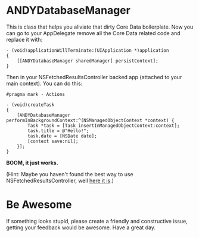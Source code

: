 ANDYDatabaseManager
===================

This is class that helps you aliviate that dirty Core Data boilerplate. Now you can go to your AppDelegate remove all the Core Data related code and replace it with:

``` objc
- (void)applicationWillTerminate:(UIApplication *)application
{
    [[ANDYDatabaseManager sharedManager] persistContext];
}
```

Then in your NSFetchedResultsController backed app (attached to your main context). You can do this:

``` objc
#pragma mark - Actions

- (void)createTask
{
    [ANDYDatabaseManager performInBackgroundContext:^(NSManagedObjectContext *context) {
        Task *task = [Task insertInManagedObjectContext:context];
        task.title = @"Hello!";
        task.date = [NSDate date];
        [context save:nil];
    }];
}
```

**BOOM, it just works.**

(Hint: Maybe you haven't found the best way to use NSFetchedResultsController, well [here it is](https://github.com/NSElvis/ANDYFetchedResultsTableDataSource).)

Be Awesome
==========

If something looks stupid, please create a friendly and constructive issue, getting your feedback would be awesome. Have a great day.
